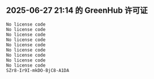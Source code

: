 ## 2025-06-27 21:14 的 GreenHub 许可证
```
No license code
No license code
No license code
No license code
No license code
No license code
No license code
No license code
No license code
SZr8-Ir9I-mkDO-BjC8-A1DA
```
